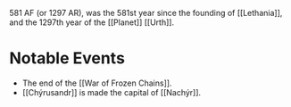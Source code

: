 581 AF (or 1297 AR), was the 581st year since the founding of [[Lethania]], and the 1297th year of the [[Planet]] [[Urth]].

# Notable Events
- The end of the [[War of Frozen Chains]].
- [[Chýrusandr]] is made the capital of [[Nachýr]].
